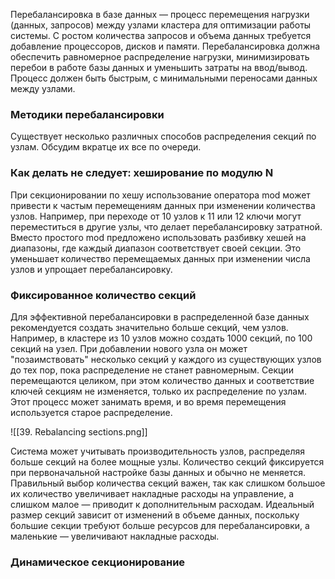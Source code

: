 Перебалансировка в базе данных — процесс перемещения нагрузки (данных, запросов) между узлами кластера для оптимизации работы системы. С ростом количества запросов и объема данных требуется добавление процессоров, дисков и памяти. Перебалансировка должна обеспечить равномерное распределение нагрузки, минимизировать перебои в работе базы данных и уменьшить затраты на ввод/вывод. Процесс должен быть быстрым, с минимальными переносами данных между узлами.

### Методики перебалансировки

Существует несколько различных способов распределения секций по узлам.
Обсудим вкратце их все по очереди.

### Как делать не следует: хеширование по модулю N

При секционировании по хешу использование оператора mod может привести к частым перемещениям данных при изменении количества узлов. Например, при переходе от 10 узлов к 11 или 12 ключи могут переместиться в другие узлы, что делает перебалансировку затратной. Вместо простого mod предложено использовать разбивку хешей на диапазоны, где каждый диапазон соответствует своей секции. Это уменьшает количество перемещаемых данных при изменении числа узлов и упрощает перебалансировку.

### Фиксированное количество секций

Для эффективной перебалансировки в распределенной базе данных рекомендуется создать значительно больше секций, чем узлов. Например, в кластере из 10 узлов можно создать 1000 секций, по 100 секций на узел. При добавлении нового узла он может "позаимствовать" несколько секций у каждого из существующих узлов до тех пор, пока распределение не станет равномерным. Секции перемещаются целиком, при этом количество данных и соответствие ключей секциям не изменяется, только их распределение по узлам. Этот процесс может занимать время, и во время перемещения используется старое распределение. 

![[39. Rebalancing sections.png]]

Система может учитывать производительность узлов, распределяя больше секций на более мощные узлы. Количество секций фиксируется при первоначальной настройке базы данных и обычно не меняется. Правильный выбор количества секций важен, так как слишком большое их количество увеличивает накладные расходы на управление, а слишком малое — приводит к дополнительным расходам. Идеальный размер секций зависит от изменений в объеме данных, поскольку большие секции требуют больше ресурсов для перебалансировки, а маленькие — увеличивают накладные расходы.

### Динамическое секционирование

